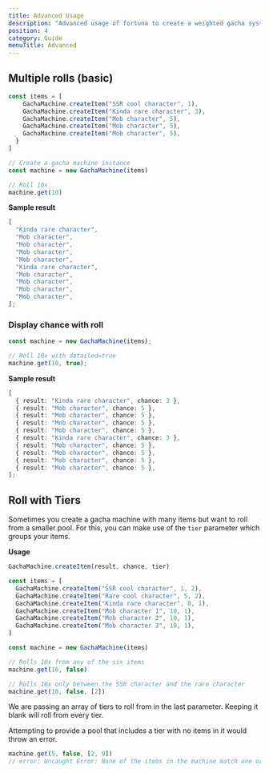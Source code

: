```yaml
---
title: Advanced Usage
description: "Advanced usage of fortuna to create a weighted gacha system."
position: 4
category: Guide
menuTitle: Advanced
---
```


## Multiple rolls (basic)

```ts
const items = [
    GachaMachine.createItem("SSR cool character", 1),
    GachaMachine.createItem("Kinda rare character", 3),
    GachaMachine.createItem("Mob character", 5),
    GachaMachine.createItem("Mob character", 5),
    GachaMachine.createItem("Mob character", 5),
  }
]

// Create a gacha machine instance
const machine = new GachaMachine(items)

// Roll 10x
machine.get(10)
```

**Sample result**

```ts
[
  "Kinda rare character",
  "Mob character",
  "Mob character",
  "Mob character",
  "Mob character",
  "Kinda rare character",
  "Mob character",
  "Mob character",
  "Mob character",
  "Mob character",
];
```

### Display chance with roll

```ts
const machine = new GachaMachine(items);

// Roll 10x with detailed=true
machine.get(10, true);
```

**Sample result**

```ts
[
  { result: "Kinda rare character", chance: 3 },
  { result: "Mob character", chance: 5 },
  { result: "Mob character", chance: 5 },
  { result: "Mob character", chance: 5 },
  { result: "Mob character", chance: 5 },
  { result: "Kinda rare character", chance: 3 },
  { result: "Mob character", chance: 5 },
  { result: "Mob character", chance: 5 },
  { result: "Mob character", chance: 5 },
  { result: "Mob character", chance: 5 },
];
```

## Roll with Tiers

Sometimes you create a gacha machine with many items but want to roll from a smaller pool. For this, you can make use of the `tier` parameter which groups your items.

**Usage**
```ts
GachaMachine.createItem(result, chance, tier)
```

```ts
const items = [
  GachaMachine.createItem("SSR cool character", 1, 2),
  GachaMachine.createItem("Rare cool character", 5, 2),
  GachaMachine.createItem("Kinda rare character", 8, 1),
  GachaMachine.createItem("Mob character 1", 10, 1),
  GachaMachine.createItem("Mob character 2", 10, 1),
  GachaMachine.createItem("Mob character 3", 10, 1),
]

const machine = new GachaMachine(items)

// Rolls 10x from any of the six items
machine.get(10, false)

// Rolls 10x only between the SSR character and the rare character
machine.get(10, false, [2])
```

We are passing an array of tiers to roll from in the last parameter. Keeping it blank will roll from every tier. 

Attempting to provide a pool that includes a tier with no items in it would throw an error.

```ts
machine.get(5, false, [2, 9])
// error: Uncaught Error: None of the items in the machine match one or more tiers from the provided pool (9).
```
